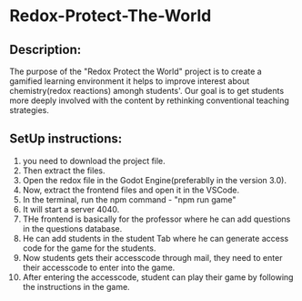 # Redox-Protect-The-World
## Description:
The purpose of the "Redox Protect the World" project is to create a gamified learning environment it helps to improve interest about chemistry(redox reactions) amongh students'. Our goal is to get students more deeply involved with the content by rethinking conventional teaching strategies.

## SetUp instructions: 
1. you need to download the project file.
2. Then extract the files.
3. Open the redox file in the Godot Engine(preferablly in the version 3.0).
4. Now, extract the frontend files and open it in the VSCode.
5. In the terminal, run the npm command - "npm run game"
6. It will start a server 4040.
7. THe frontend is basically for the professor where he can add questions in the questions database.
8. He can add students in the student Tab where he can generate access code for the game for the students.
9. Now students gets their accesscode through mail, they need to enter their accesscode to enter into the game.
10. After entering the accesscode, student can play their game by following the instructions in the game.
